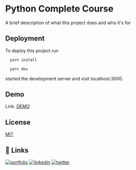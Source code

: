 
# Python Complete Course

A brief description of what this project does and who it's for


## Deployment

To deploy this project run

```bash
  yarn install
```

```bash
  yarn dev
```

started the development server and visit localhost:3000.

## Demo

Link: [DEMO](https://python.jsdhami.com.np/)


## License

[MIT](https://choosealicense.com/licenses/mit/)


## 🔗 Links
[![portfolio](https://img.shields.io/badge/my_portfolio-000?style=for-the-badge&logo=ko-fi&logoColor=white)](https://dev.jsdhami.com.np/)
[![linkedin](https://img.shields.io/badge/linkedin-0A66C2?style=for-the-badge&logo=linkedin&logoColor=white)](https://www.linkedin.com/jsdhami1020)
[![twitter](https://img.shields.io/badge/twitter-1DA1F2?style=for-the-badge&logo=twitter&logoColor=white)](https://twitter.com/jsdhami1020)


